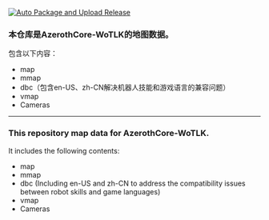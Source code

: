 [![Auto Package and Upload Release](https://github.com/ganan3917/azerothcore-data/actions/workflows/auto-release.yml/badge.svg)](https://github.com/ganan3917/azerothcore-data/actions/workflows/auto-release.yml)
 ### 本仓库是AzerothCore-WoTLK的地图数据。
 
 包含以下内容：
- map
- mmap
- dbc（包含en-US、zh-CN解决机器人技能和游戏语言的兼容问题）
- vmap
- Cameras

---

### This repository map data for AzerothCore-WoTLK.
It includes the following contents:
- map
- mmap
- dbc (Including en-US and zh-CN to address the compatibility issues between robot skills and game languages)
- vmap
- Cameras
